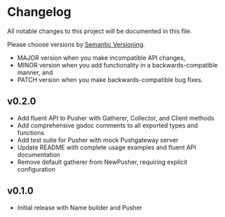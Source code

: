 # Changelog

All notable changes to this project will be documented in this file.

Please choose versions by [Semantic Versioning](http://semver.org/).

* MAJOR version when you make incompatible API changes,
* MINOR version when you add functionality in a backwards-compatible manner, and
* PATCH version when you make backwards-compatible bug fixes.

## v0.2.0

- Add fluent API to Pusher with Gatherer, Collector, and Client methods
- Add comprehensive godoc comments to all exported types and functions
- Add test suite for Pusher with mock Pushgateway server
- Update README with complete usage examples and fluent API documentation
- Remove default gatherer from NewPusher, requiring explicit configuration

## v0.1.0

- Initial release with Name builder and Pusher
